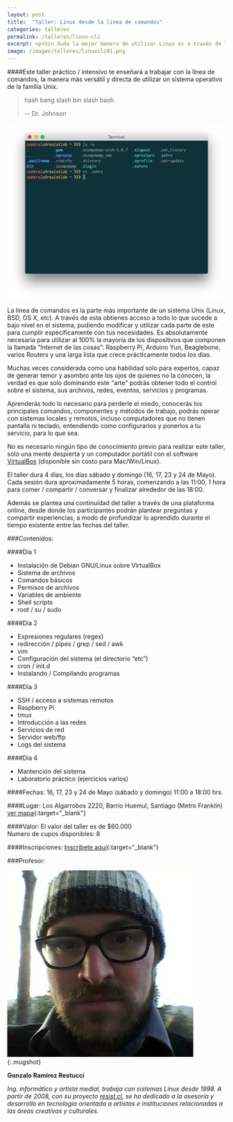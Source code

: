 ```yaml
---
layout: post
title:  "Taller: Linux desde la linea de comandos"
categories: talleres
permalink: /talleres/linux-cli
excerpt: <p>Sin duda la mejor manera de utilizar Linux es a través de la linea de comandos. Toma el control sobre tu sistema, sus archivos, redes, eventos, servicios y programas. ¿Quieres sacarle el máximo provecho a tu Raspberry Pi? ¿Quieres entender de una buena vez como funciona Linux? Entonces este taller es para ti.</p>
image: /images/talleres/linuxcli01.png
---
```


####Este taller práctico / intensivo te enseñará a trabajar con la línea de comandos, la manera más versátil y directa de utilizar un sistema operativo de la familia Unix.

> hash bang slash bin slash bash
>
> -- Dr. Johnson

![linux cli](/images/talleres/linuxcli01.png)

La linea de comandos es la parte más importante de un sistema Unix (Linux, BSD, OS X, etc). A través de esta obtienes acceso a todo lo que sucede a bajo nivel en el sistema, pudiendo modificar y utilizar cada parte de este para cumplir específicamente con tus necesidades. Es absolutamente necesaria para utilizar al 100% la mayoría de los dispositivos que componen la llamada “Internet de las cosas”: Raspberry Pi, Arduino Yun, Beaglebone, varios Routers y una larga lista que crece prácticamente todos los días.

Muchas veces considerada como una habilidad solo para expertos, capaz de generar temor y asombro ante los ojos de quienes no la conocen, la verdad es que solo dominando este "arte" podrás obtener todo el control sobre el sistema, sus archivos, redes, eventos, servicios y programas.

Aprenderás todo lo necesario para perderle el miedo, conocerás los principales comandos, componentes y métodos de trabajo, podrás operar con sistemas locales y remotos, incluso computadores que no tienen pantalla ni teclado, entendiendo como configurarlos y ponerlos a tu servicio, para lo que sea.

No es necesario ningún tipo de conocimiento previo para realizar este taller, solo una mente despierta y un computador portátil con el software [VirtualBox](http://www.virtualbox.org) (disponible sin costo para Mac/Win/Linux).

El taller dura 4 días, los días sábado y domingo (16, 17, 23 y 24 de Mayo). Cada sesión dura aproximadamente 5 horas, comenzando a las 11:00, 1 hora para comer / compartir / conversar y finalizar alrededor de las 18:00.

Además se plantea una continuidad del taller a través de una plataforma online, desde donde los participantes podrán plantear preguntas y compartir experiencias, a modo de profundizar lo aprendido durante el tiempo existente entre las fechas del taller.

###Contenidos:

####Día 1
* Instalación de Debian GNU/Linux sobre VirtualBox
* Sistema de archivos
* Comandos básicos
* Permisos de archivos
* Variables de ambiente
* Shell scripts
* root / su / sudo

####Día 2
* Expresiones regulares (regex)
* redirección / pipes / grep / sed / awk
* vim
* Configuración del sistema (el directorio “etc”)
* cron / init.d
* Instalando / Compilando programas

####Día 3
* SSH / acceso a sistemas remotos
* Raspberry Pi
* tmux
* Introducción a las redes
* Servicios de red
* Servidor web/ftp
* Logs del sistema

####Día 4
* Mantención del sistema
* Laboratorio práctico (ejercicios varios)

####Fechas:
16, 17, 23 y 24 de Mayo (sábado y domingo)
11:00 a 18:00 hrs.

####Lugar:
Los Algarrobos 2220, Barrio Huemul, Santiago (Metro Franklin)  
[ver mapa](https://www.google.cl/maps/place/Los+Algarrobos+2220,+Santiago,+Regi%C3%B3n+Metropolitana/@-33.4748454,-70.6511198,17z/data=!3m1!4b1!4m2!3m1!1s0x9662c5397c13e00d:0xe3eafeaddb686c8c){:target="_blank"}

####Valor:
El valor del taller es de $60.000  
Numero de cupos disponibles: 8

####Inscripciones:
[Inscribete aquí](http://goo.gl/forms/Sy49DSiGM2){:target="_blank"}

###Profesor:

![Gonzalo Ramírez](/images/controla.jpg){:.mugshot}

__Gonzalo Ramírez Restucci__

_Ing. informático y artista medial, trabaja con sistemas Linux desde 1998. A partir de 2008, con su proyecto [resist.cl](http://www.resist.cl), se ha dedicado a la asesoría y desarrollo en tecnología orientada a artistas e instituciones relacionadas a las áreas creativas y culturales._
